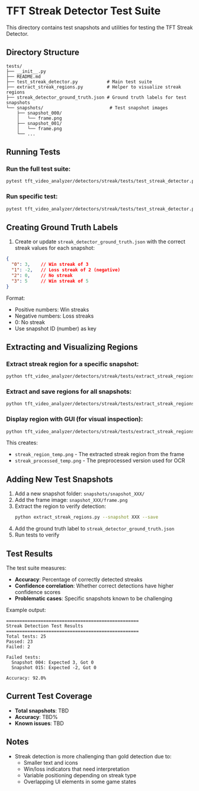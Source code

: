 # TFT Streak Detector Test Suite

This directory contains test snapshots and utilities for testing the TFT Streak Detector.

## Directory Structure

```
tests/
├── __init__.py
├── README.md
├── test_streak_detector.py           # Main test suite
├── extract_streak_regions.py         # Helper to visualize streak regions
├── streak_detector_ground_truth.json # Ground truth labels for test snapshots
└── snapshots/                         # Test snapshot images
    ├── snapshot_000/
    │   └── frame.png
    ├── snapshot_001/
    │   └── frame.png
    └── ...
```

## Running Tests

### Run the full test suite:
```bash
pytest tft_video_analyzer/detectors/streak/tests/test_streak_detector.py -v
```

### Run specific test:
```bash
pytest tft_video_analyzer/detectors/streak/tests/test_streak_detector.py::TestStreakDetector::test_snapshot_streak_detection -v
```

## Creating Ground Truth Labels

1. Create or update `streak_detector_ground_truth.json` with the correct streak values for each snapshot:
```json
{
  "0": 3,    // Win streak of 3
  "1": -2,   // Loss streak of 2 (negative)
  "2": 0,    // No streak
  "3": 5     // Win streak of 5
}
```

Format:
- Positive numbers: Win streaks
- Negative numbers: Loss streaks
- 0: No streak
- Use snapshot ID (number) as key

## Extracting and Visualizing Regions

### Extract streak region for a specific snapshot:
```bash
python tft_video_analyzer/detectors/streak/tests/extract_streak_regions.py --snapshot 10
```

### Extract and save regions for all snapshots:
```bash
python tft_video_analyzer/detectors/streak/tests/extract_streak_regions.py --all --save
```

### Display region with GUI (for visual inspection):
```bash
python tft_video_analyzer/detectors/streak/tests/extract_streak_regions.py --snapshot 10 --display
```

This creates:
- `streak_region_temp.png` - The extracted streak region from the frame
- `streak_processed_temp.png` - The preprocessed version used for OCR

## Adding New Test Snapshots

1. Add a new snapshot folder: `snapshots/snapshot_XXX/`
2. Add the frame image: `snapshot_XXX/frame.png`
3. Extract the region to verify detection:
   ```bash
   python extract_streak_regions.py --snapshot XXX --save
   ```
4. Add the ground truth label to `streak_detector_ground_truth.json`
5. Run tests to verify

## Test Results

The test suite measures:
- **Accuracy**: Percentage of correctly detected streaks
- **Confidence correlation**: Whether correct detections have higher confidence scores
- **Problematic cases**: Specific snapshots known to be challenging

Example output:
```
==================================================
Streak Detection Test Results
==================================================
Total tests: 25
Passed: 23
Failed: 2

Failed tests:
  Snapshot 004: Expected 3, Got 0
  Snapshot 015: Expected -2, Got 0

Accuracy: 92.0%
```

## Current Test Coverage

- **Total snapshots**: TBD
- **Accuracy**: TBD%
- **Known issues**: TBD

## Notes

- Streak detection is more challenging than gold detection due to:
  - Smaller text and icons
  - Win/loss indicators that need interpretation
  - Variable positioning depending on streak type
  - Overlapping UI elements in some game states